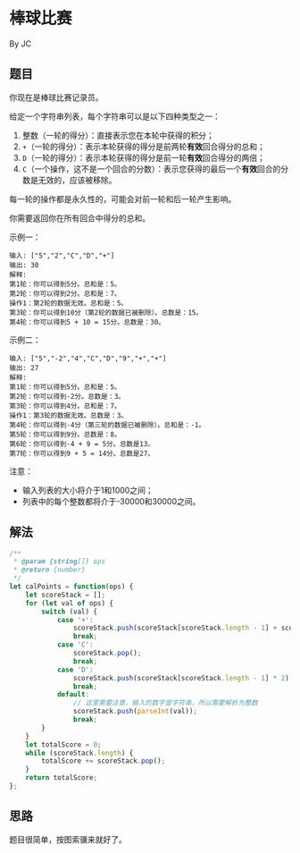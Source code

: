# 棒球比赛
By JC

## 题目
你现在是棒球比赛记录员。

给定一个字符串列表，每个字符串可以是以下四种类型之一：
1. 整数（一轮的得分）：直接表示您在本轮中获得的积分；
2. ``+``（一轮的得分）：表示本轮获得的得分是前两轮**有效**回合得分的总和；
3. ``D``（一轮的得分）：表示本轮获得的得分是前一轮**有效**回合得分的两倍；
4. ``C``（一个操作，这不是一个回合的分数）：表示您获得的最后一个**有效**回合的分数是无效的，应该被移除。

每一轮的操作都是永久性的，可能会对前一轮和后一轮产生影响。

你需要返回你在所有回合中得分的总和。

示例一：
```
输入: ["5","2","C","D","+"]
输出: 30
解释: 
第1轮：你可以得到5分。总和是：5。
第2轮：你可以得到2分。总和是：7。
操作1：第2轮的数据无效。总和是：5。
第3轮：你可以得到10分（第2轮的数据已被删除）。总数是：15。
第4轮：你可以得到5 + 10 = 15分。总数是：30。
```

示例二：
```
输入: ["5","-2","4","C","D","9","+","+"]
输出: 27
解释: 
第1轮：你可以得到5分。总和是：5。
第2轮：你可以得到-2分。总数是：3。
第3轮：你可以得到4分。总和是：7。
操作1：第3轮的数据无效。总数是：3。
第4轮：你可以得到-4分（第三轮的数据已被删除）。总和是：-1。
第5轮：你可以得到9分。总数是：8。
第6轮：你可以得到-4 + 9 = 5分。总数是13。
第7轮：你可以得到9 + 5 = 14分。总数是27。
```

注意：
- 输入列表的大小将介于1和1000之间；
- 列表中的每个整数都将介于-30000和30000之间。

## 解法
```js
/**
 * @param {string[]} ops
 * @return {number}
 */
let calPoints = function(ops) {
    let scoreStack = [];
    for (let val of ops) {
        switch (val) {
            case '+':
                scoreStack.push(scoreStack[scoreStack.length - 1] + scoreStack[scoreStack.length - 2]);
                break;
            case 'C':
                scoreStack.pop();
                break;
            case 'D':
                scoreStack.push(scoreStack[scoreStack.length - 1] * 2);
                break;
            default:
                // 这里需要注意，输入的数字是字符串，所以需要解析为整数
                scoreStack.push(parseInt(val));
                break;
        }
    }
    let totalScore = 0;
    while (scoreStack.length) {
        totalScore += scoreStack.pop();
    }
    return totalScore;
};
```
## 思路

题目很简单，按图索骥来就好了。
